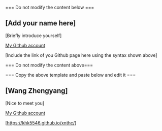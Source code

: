 === Do not modify the content below ===

## [Add your name here]
[Briefly introduce yourself]

[My Github account](http://www.github.com/put-your-github-username-here/)

[Include the link of you Github page here using the syntax shown above]

=== Do not modify the content above===

=== Copy the above template and paste below and edit it ===

## [Wang Zhengyang]
[Nice to meet you]

[My Github account](https://github.com/khk5546)

[https://khk5546.github.io/xnthc/]
